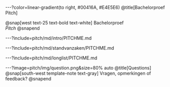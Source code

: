 ---?color=linear-gradient(to right, #00416A, #E4E5E6)
@title[Bachelorproef Pitch]

@snap[west text-25 text-bold text-white]
Bachelorproef<br>*Pitch*
@snapend

---?include=pitch/md/intro/PITCHME.md

---?include=pitch/md/standvanzaken/PITCHME.md

---?include=pitch/md/longlist/PITCHME.md

---?image=pitch/img/question.png&size=80% auto @title[Questions]
@snap[south-west template-note text-gray] Vragen, opmerkingen of feedback? @snapend

